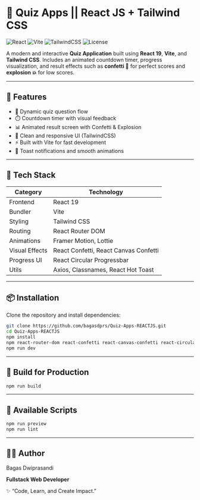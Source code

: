 # 🎯 Quiz Apps || React JS + Tailwind CSS

![React](https://img.shields.io/badge/React-19-61DAFB?style=for-the-badge&logo=react&logoColor=white)
![Vite](https://img.shields.io/badge/Vite-7.1.7-646CFF?style=for-the-badge&logo=vite&logoColor=white)
![TailwindCSS](https://img.shields.io/badge/TailwindCSS-4.1.16-38B2AC?style=for-the-badge&logo=tailwind-css&logoColor=white)
![License](https://img.shields.io/badge/License-MIT-green?style=for-the-badge)

A modern and interactive **Quiz Application** built using **React 19**, **Vite**, and **Tailwind CSS**.
Includes an animated countdown timer, progress visualization, and result effects such as **confetti 🎉** for perfect scores and **explosion 💥** for low scores.

---

## 🚀 Features

- 🧠 Dynamic quiz question flow
- ⏱️ Countdown timer with visual feedback
- 📊 Animated result screen with Confetti & Explosion
- 🌈 Clean and responsive UI (TailwindCSS)
- ⚡ Built with Vite for fast development
- 🔔 Toast notifications and smooth animations

---

## 🧩 Tech Stack

| Category       | Technology                            |
| -------------- | ------------------------------------- |
| Frontend       | React 19                              |
| Bundler        | Vite                                  |
| Styling        | Tailwind CSS                          |
| Routing        | React Router DOM                      |
| Animations     | Framer Motion, Lottie                 |
| Visual Effects | React Confetti, React Canvas Confetti |
| Progress UI    | React Circular Progressbar            |
| Utils          | Axios, Classnames, React Hot Toast    |

---

## 📦 Installation

Clone the repository and install dependencies:

```bash
git clone https://github.com/bagasdprs/Quiz-Apps-REACTJS.git
cd Quiz-Apps-REACTJS
npm install
npm react-router-dom react-confetti react-canvas-confetti react-circular-progressbar framer-motion lottie-react react-hot-toast axios classnames
npm run dev
```

---

## 🧱 Build for Production

```bash
npm run build
```

---

## 🧰 Available Scripts

```bash
npm run preview
npm run lint
```

---

## 👨‍💻 Author

Bagas Dwiprasandi

**Fullstack Web Developer**

✨ “Code, Learn, and Create Impact.”
